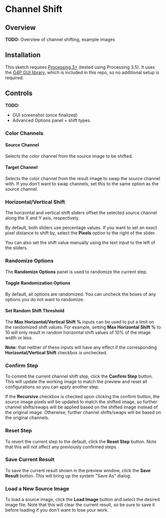 # Channel Shift

## Overview

**TODO:** Overview of channel shifting, example images


## Installation

This sketch requires [Processing 3+](https://processing.org/download/) (tested
using Processing 3.5). It uses the [G4P GUI
library](http://www.lagers.org.uk/g4p/), which is included in this repo, so no
additional setup is required.


## Controls

**TODO:** 

- GUI screenshot (once finalized)
- Advanced Options panel + shift types

### Color Channels

#### Source Channel

Selects the color channel from the source image to be shifted.

#### Target Channel

Selects the color channel from the result image to swap the source channel with.
If you don't want to swap channels, set this to the same option as the source
channel.


### Horizontal/Vertical Shift

The horizontal and vertical shift sliders offset the selected source channel
along the X and Y axis, respectively. 

By default, both sliders use percentage values. If you want to set an exact
pixel distance to shift by, select the **Pixels** option to the right of the
slider.

You can also set the shift value manually using the text input to the left of
the sliders.


### Randomize Options

The **Randomize Options** panel is used to randomize the current step.

#### Toggle Randomization Options

By default, all options are randomized. You can uncheck the boxes of any options
you do not want to randomize.

#### Set Random Shift Threshold

The **Max Horizontal/Vertical Shift %** inputs can be used to put a limit on the
randomized shift values. For example, setting **Max Horizontal Shift %** to 10
will only result in random horizontal shift values of 10% of the image width or
less. 

**Note:** that neither of these inputs will have any effect if the corresponding
**Horizontal/Vertical Shift** checkbox is unchecked.


### Confirm Step

To commit the current channel shift step, click the **Confirm Step** button.
This will update the working image to match the preview and reset all
configurations so you can apply another step.

If the **Recursive** checkbox is checked upon clicking the confirm button, the
source image pixels will be updated to match the shifted image, so further
channel shifts/swaps will be applied based on the shifted image instead of the
original image. Otherwise, further channel shifts/swaps will be based on the
original channels.


### Reset Step

To revert the current step to the default, click the **Reset Step** button. Note
that this will not affect any previously confirmed steps.


### Save Current Result

To save the current result shown in the preview window, click the **Save
Result** button. This will bring up the system "Save As" dialog.


### Load a New Source Image

To load a source image, click the **Load Image** button and select the desired
image file. Note that this will clear the current result, so be sure to save it
before loading if you don't want to lose your work.

